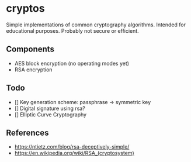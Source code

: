 # cryptos

Simple implementations of common cryptography algorithms. Intended for educational purposes. Probably not secure or efficient.

## Components
- AES block encryption (no operating modes yet)
- RSA encryption

## Todo
- [] Key generation scheme: passphrase -> symmetric key
- [] Digital signature using rsa?
- [] Elliptic Curve Cryptography

## References
- https://ntietz.com/blog/rsa-deceptively-simple/
- https://en.wikipedia.org/wiki/RSA_(cryptosystem)

